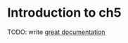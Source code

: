 # Introduction to ch5

TODO: write [great documentation](http://jacobian.org/writing/what-to-write/)
